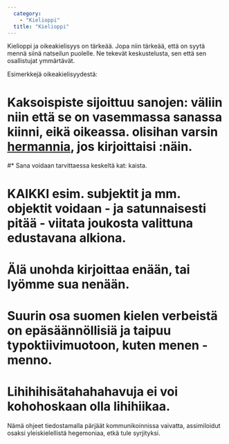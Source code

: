 ```yaml
---
  category: 
    - "Kielioppi"
  title: "Kielioppi"
---
```

Kielioppi ja oikeakielisyys on tärkeää. Jopa niin tärkeää, että on syytä mennä siinä natseilun puolelle. Ne tekevät keskustelusta, sen että sen osallistujat ymmärtävät.

Esimerkkejä oikeakielisyydestä:

# Kaksoispiste sijoittuu sanojen: väliin niin että se on vasemmassa sanassa kiinni, eikä oikeassa. olisihan varsin [hermannia](hermanni), jos kirjoittaisi :näin.
#* Sana voidaan tarvittaessa keskeltä kat: kaista.
# KAIKKI esim. subjektit ja mm. objektit voidaan - ja satunnaisesti pitää - viitata joukosta valittuna edustavana alkiona.
# Älä unohda kirjoittaa enään, tai lyömme sua nenään.
# Suurin osa suomen kielen verbeistä on epäsäännöllisiä ja taipuu typoktiivimuotoon, kuten menen - menno.
# Lihihihisätahahahavuja ei voi kohohoskaan olla lihihiikaa.

Nämä ohjeet tiedostamalla pärjäät kommunikoinnissa vaivatta, assimiloidut osaksi yleiskielellistä hegemoniaa, etkä tule syrjityksi.